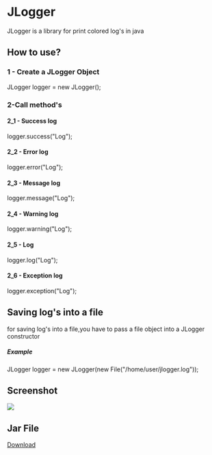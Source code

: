 <h1>JLogger</h1>
<p> JLogger is a library for print colored log's in java</p>

<h2>How to use?</h2>
<div>
  <h3>1 - Create a JLogger Object</h4>
    JLogger logger = new JLogger();
  <h3>2-Call method's</h3>
  <h4>2_1 - Success log </h4>
    logger.success("Log");
  <h4>2_2 - Error log</h4>
    logger.error("Log");
  <h4>2_3 - Message log</h4>
    logger.message("Log");
  <h4>2_4 - Warning log</h4>
    logger.warning("Log");<br>
  <h4>2_5 - Log</h4>
    logger.log("Log");<br>
  <h4>2_6 - Exception log</h4>
    logger.exception("Log");<br>
</div>

<div>
  <h2>Saving log's into a file</h2>
    <p>
      for saving log's into a file,you have to pass a file object into a JLogger constructor    
    </p>
  <h5>Example</h5>
    JLogger logger = new JLogger(new File("/home/user/jlogger.log"));
</div>

<div>
  <h2>Screenshot</h2>
  <img src="https://s6.uupload.ir/files/screenshot_at_2022-08-16_09-40-12_jy1f.png"/>
</div>

<div>
  <h2>Jar File</h2>
  <a href="https://drive.google.com/file/d/1Gq3nE02c2-jfF3sClf6kwmWUqSQ-HWw5/view?usp=sharing">
    Download
  </a>
</div>
